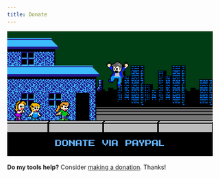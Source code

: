 ```yaml
---
title: Donate
---
```

<a href="supertiled2unity.html">
<img src="assets/images/donate-via-paypal.png" alt="Seanba" class="u-full-width"/>
</a>

**Do my tools help?** Consider [making a donation](donate.html). Thanks!